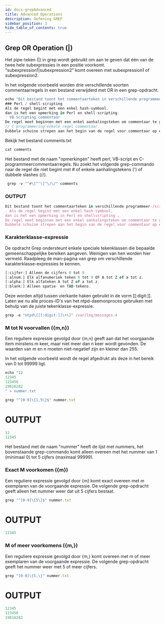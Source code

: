 ```yaml
---
id: docs-grepAdvanced
title: Advanced Operations
description: Oefening GREP
sidebar_position: 3
hide_table_of_contents: true
---
```


## Grep OR Operation (|)
Het pipe-teken (|) in grep wordt gebruikt om aan te geven dat één van de twee hele subexpressies in een positie voorkomt. "subexpression1|subexpression2" komt overeen met subexpression1 of subexpression2.

In het volgende voorbeeld worden drie verschillende soorten commentaarregels in een bestand verwijderd met OR in een grep-opdracht.

```js
echo "Dit bestand toont het commentaarteken in verschillende programmeer-/scripttalen 
### Perl / shell-scripting 
Als de regel begint met een enkel hash-symbool, 
dan is het een opmerking in Perl en shell-scripting. 
' VB Scripting commentaar 
De regel moet beginnen met een enkel aanhalingsteken om commentaar te geven in VB scripting. 
// C programmering enkele regel commentaar. 
Dubbele schuine strepen aan het begin van de regel voor commentaar op één regel in C." > commments.txt
```


Bekijk het bestand comments.txt

```js
cat comments 
```

Het bestand met de naam "opmerkingen" heeft perl, VB-script en C-programmeercommentaarregels. Nu zoekt het volgende grep-commando naar de regel die niet begint met # of enkele aanhalingstekens (') of dubbele slashes (//).

```js
 grep -v "^#\|^'\|^\/\/" comments
```

### OUTPUT
```js
Dit bestand toont het commentaarteken in verschillende programmeer-/scripttalen 
. Als de regel begint met een enkel hash-symbool, 
dan is het een opmerking in Perl en shellscripting . 
De regel moet beginnen met een enkel aanhalingsteken om commentaar te geven in VB-scripting. 
Dubbele schuine strepen aan het begin van de regel voor commentaar op één regel in C.
```


### Karakterklasse-expressie
De opdracht Grep ondersteunt enkele speciale tekenklassen die bepaalde gemeenschappelijke bereiken aangeven. Weinigen van hen worden hier vermeld. Raadpleeg de man-pagina van grep om verschillende karakterklasse-expressies te kennen.

```js
[:cijfer:] Alleen de cijfers 0 tot 9 
[:alnum:] Elk alfanumeriek teken 0 tot 9 OF A tot Z of a tot z. 
[:alpha:] Elk alfateken A tot Z of a tot z. 
[:blank:] Alleen spatie- en TAB-tekens.
```

Deze worden altijd tussen vierkante haken gebruikt in de vorm [[:digit:]]. Laten we nu alle proces-ID's van het ntpd-daemonproces gebruiken met behulp van de juiste tekenklasse-expressie.

```js
grep -e "ntpd\[[[:digit:]]\+\]" /var/log/messages.4 
```




### M tot N voorvallen ({m,n})

Een reguliere expressie gevolgd door {m,n} geeft aan dat het voorgaande item minstens m keer, maar niet meer dan n keer wordt gevonden. De waarden van m en n moeten niet-negatief zijn en kleiner dan 255.

In het volgende voorbeeld wordt de regel afgedrukt als deze in het bereik van 0 tot 99999 ligt.

```js
echo "12
12345
123456
19816282 
" > nummer.txt
```


```js
grep "^[0-9]\{1,5\}$" nummer.txt
```

# OUTPUT

```js
12 
12345
```

Het bestand met de naam "nummer" heeft de lijst met nummers, het bovenstaande grep-commando komt alleen overeen met het nummer van 1 (minimaal 0) tot 5 cijfers (maximaal 99999).

### Exact M voorkomen ({m})

Een reguliere expressie gevolgd door {m} komt exact overeen met m exemplaren van de voorgaande expressie. De volgende grep-opdracht geeft alleen het nummer weer dat uit 5 cijfers bestaat.

```js
grep "^[0-9]\{5\}$" nummer.txt 
```

# OUTPUT
```js
12345
```

### M of meer voorkomens ({m,})
Een reguliere expressie gevolgd door {m,} komt overeen met m of meer exemplaren van de voorgaande expressie. De volgende grep-opdracht geeft het nummer weer met 5 of meer cijfers.

```js
grep "[0-9]\{5,\}" nummer.txt 
```

# OUTPUT

```js
12345 
123456 
19816282
```


